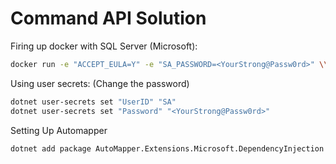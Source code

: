 # Command API Solution

Firing up docker with SQL Server (Microsoft):

```bash
docker run -e "ACCEPT_EULA=Y" -e "SA_PASSWORD=<YourStrong@Passw0rd>" \\n   -p 1433:1433 --name sql1 -h sql1 \\n   -d mcr.microsoft.com/mssql/server:2019-latest
```

Using user secrets:
(Change the password)

```bash
dotnet user-secrets set "UserID" "SA"
dotnet user-secrets set "Password" "<YourStrong@Passw0rd>"

```

Setting Up Automapper

`dotnet add package AutoMapper.Extensions.Microsoft.DependencyInjection`